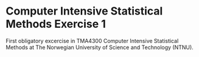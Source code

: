 # Computer Intensive Statistical Methods Exercise 1

First obligatory excercise in TMA4300 Computer Intensive Statistical Methods at The Norwegian University of Science and Technology (NTNU).

